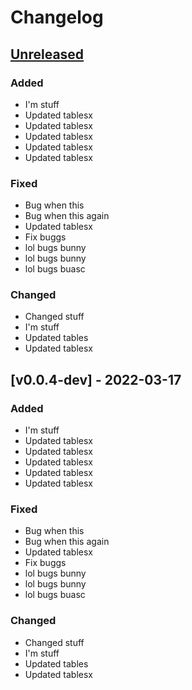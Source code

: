 # Changelog

## [Unreleased]

### Added

- I'm stuff
- Updated tablesx
- Updated tablesx
- Updated tablesx
- Updated tablesx
- Updated tablesx

### Fixed

- Bug when this
- Bug when this again
- Updated tablesx
- Fix buggs
- lol bugs bunny
- lol bugs bunny
- lol bugs buasc

### Changed

- Changed stuff
- I'm stuff
- Updated tables
- Updated tablesx

## [v0.0.4-dev] - 2022-03-17

### Added

- I'm stuff
- Updated tablesx
- Updated tablesx
- Updated tablesx
- Updated tablesx
- Updated tablesx

### Fixed

- Bug when this
- Bug when this again
- Updated tablesx
- Fix buggs
- lol bugs bunny
- lol bugs bunny
- lol bugs buasc

### Changed

- Changed stuff
- I'm stuff
- Updated tables
- Updated tablesx

[unreleased]: https://github.com/flowscan/go-repomaster/compare/v0.0.4-dev...HEAD
[repomaster/v0.0.4-dev]: https://github.com/flowscan/go-repomaster/releases/tag/repomaster/v0.0.4-dev
